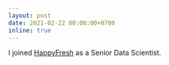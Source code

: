 ```yaml
---
layout: post
date: 2021-02-22 00:00:00+0700
inline: true
---
```


I joined [HappyFresh](https://www.happyfresh.id/) as a Senior Data Scientist.